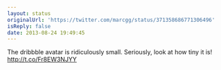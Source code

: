 ```yaml
---
layout: status
originalUrl: 'https://twitter.com/marcgg/status/371358686771306496'
isReply: false
date: 2013-08-24 19:49:45
---
```


The dribbble avatar is ridiculously small. Seriously, look at how tiny it is! http://t.co/Fr8EW3NJYY
